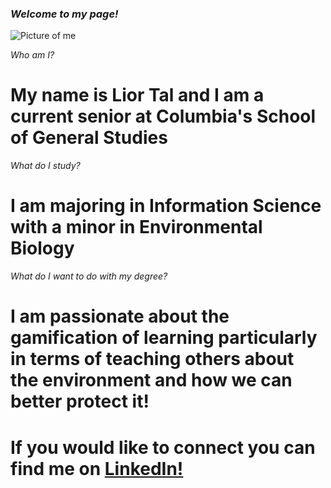 ### ***Welcome to my page!***

![Picture of me](https://d1rzxhvrtciqq1.cloudfront.net/uploads/images/person/aWDgwS08Or6OaaaKkSeqad/image/medium-9f6fe1560ac934f11c7a14f331947da5.jpg)

_Who am I?_
# My name is Lior Tal and I am a current senior at Columbia's School of General Studies

_What do I study?_
# I am majoring in Information Science with a minor in Environmental Biology

_What do I want to do with my degree?_
# I am passionate about the gamification of learning particularly in terms of teaching others about the environment and how we can better protect it!

# If you would like to connect you can find me on [LinkedIn!](https://www.linkedin.com/in/lior-tal-132374148/)
